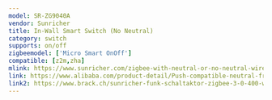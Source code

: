 ```yaml
---
model: SR-ZG9040A
vendor: Sunricher
title: In-Wall Smart Switch (No Neutral)
category: switch
supports: on/off
zigbeemodel: ['Micro Smart OnOff']
compatible: [z2m,zha]
mlink: https://www.sunricher.com/zigbee-with-neutral-or-no-neutral-wire-self-adaptive-in-wall-smart-switch-sr-zg9100a.html
link: https://www.alibaba.com/product-detail/Push-compatible-neutral-free-zigbee-3_1600055196513.html
link2: https://www.brack.ch/sunricher-funk-schaltaktor-zigbee-3-0-400-w-single-line-1079050
---
```


